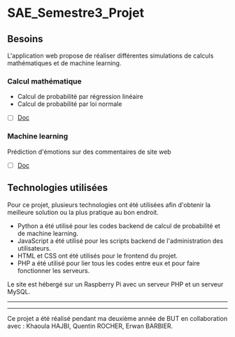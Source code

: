 # SAE_Semestre3_Projet

## Besoins

L'application web propose de réaliser différentes simulations de calculs mathématiques et de machine learning.

### Calcul mathématique 

- Calcul de probabilité par régression linéaire
- Calcul de probabilité par loi normale

- [ ] [Doc](/RapportProba.Rmd) 

### Machine learning

Prédiction d'émotions sur des commentaires de site web

- [ ] [Doc](/Documentation/MachineLearning/MachineLearning.md)
  

## Technologies utilisées

Pour ce projet, plusieurs technologies ont été utilisées afin d'obtenir la meilleure solution ou la plus pratique au bon endroit.

- Python a été utilisé pour les codes backend de calcul de probabilité et de machine learning.
- JavaScript a été utilisé pour les scripts backend de l'administration des utilisateurs.
- HTML et CSS ont été utilisés pour le frontend du projet.
- PHP a été utilisé pour lier tous les codes entre eux et pour faire fonctionner les serveurs.

Le site est hébergé sur un Raspberry Pi avec un serveur PHP et un serveur MySQL.

_________________________________________
_________________________________________

Ce projet a été réalisé pendant ma deuxième année de BUT en collaboration avec : Khaoula HAJBI, Quentin ROCHER, Erwan BARBIER.

